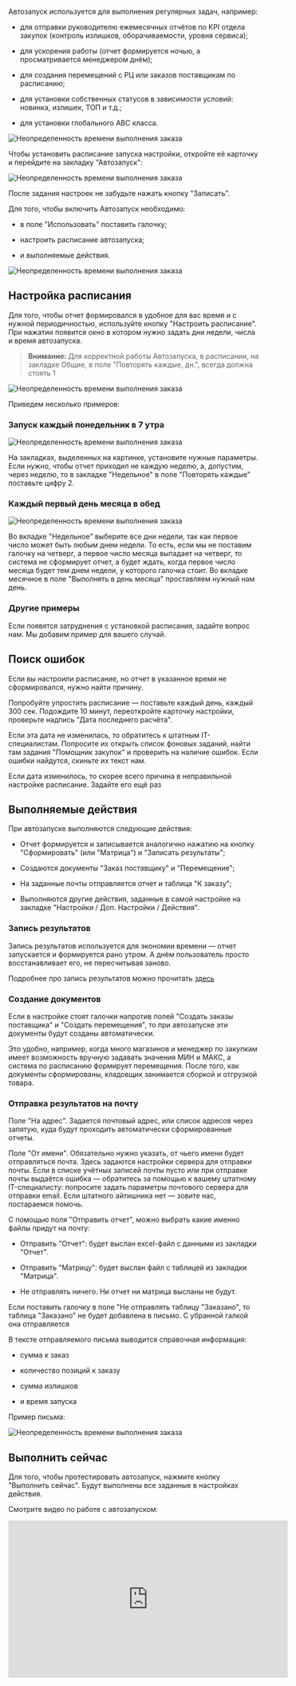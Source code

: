 Автозапуск используется для выполнения регулярных задач, например:  

-   для отправки руководителю ежемесячных отчётов по KPI отдела закупок (контроль излишков, оборачиваемости, уровня сервиса);  
    
-   для ускорения работы (отчет формируется ночью, а просматривается менеджером днём);  
    
-   для создания перемещений с РЦ или заказов поставщикам по расписанию;  
    
-   для установки собственных статусов в зависимости условий: новинка, излишек, ТОП и т.д.;  
    
-   для установки глобального АВС класса.

![Неопределенность времени выполнения заказа](https://thumb.tildacdn.com/tild3834-3832-4130-a631-356238376436/-/resize/760x/-/format/webp/2021-05-21_08-53-59.png)

Чтобы установить расписание запуска настройки, откройте её карточку и перейдите на закладку "Автозапуск":

![Неопределенность времени выполнения заказа](https://thumb.tildacdn.com/tild6633-6665-4463-a331-353766323762/-/resize/760x/-/format/webp/2021-05-21_08-58-29.png)

После задания настроек не забудьте нажать кнопку "Записать".  
  
Для того, чтобы включить Автозапуск необходимо:  

-   в поле "Использовать" поставить галочку;  
    
-   настроить расписание автозапуска;  
    
-   и выполняемые действия.  
    

![Неопределенность времени выполнения заказа](https://thumb.tildacdn.com/tild6161-3337-4161-b663-343665353566/-/resize/760x/-/format/webp/2021-05-14_13-36-02.png)

## Настройка расписания  

Для того, чтобы отчет формировался в удобное для вас время и с нужной периодичностью, используйте кнопку "Настроить расписание". При нажатии появится окно в котором нужно задать дни недели, числа и время автозапуска.  


> **Внимание:** Для корректной работы Автозапуска, в расписании, на закладке Общие, в поле "Повторять каждые, дн.", всегда должна стоять 1  
> 
![Неопределенность времени выполнения заказа](https://thumb.tildacdn.com/tild6232-3831-4930-a339-366364313134/-/resize/560x/-/format/webp/2021-05-20_14-46-48.png)

  
Приведем несколько примеров:  

### Запуск каждый понедельник в 7 утра  

![Неопределенность времени выполнения заказа](https://thumb.tildacdn.com/tild6463-3634-4430-b437-393663653366/-/resize/760x/-/format/webp/2021-05-14_12-34-12.png)

На закладках, выделенных на картинке, установите нужные параметры. Если нужно, чтобы отчет приходил не каждую неделю, а, допустим, через неделю, то в закладке "Недельное" в поле "Повторять каждые" поставьте цифру 2.

### Каждый первый день месяца в обед  

![Неопределенность времени выполнения заказа](https://thumb.tildacdn.com/tild6332-6266-4161-b238-346132663064/-/resize/760x/-/format/webp/2021-05-14_12-46-32_.png)

Во вкладке "Недельное" выберите все дни недели, так как первое число может быть любым днем недели. То есть, если мы не поставим галочку на четверг, а первое число месяца выпадает на четверг, то система не сформирует отчет, а будет ждать, когда первое число месяца будет тем днем недели, у которого галочка стоит. Во вкладке месячное в поле "Выполнять в день месяца" проставляем нужный нам день.  

### Другие примеры  

Если появятся затруднения с установкой расписания, задайте вопрос нам. Мы добавим пример для вашего случай.  

## Поиск ошибок  

Если вы настроили расписание, но отчет в указанное время не сформировался, нужно найти причину.  
  
Попробуйте упростить расписание — поставьте каждый день, каждый 300 сек. Подождите 10 минут, переоткройте карточку настройки, проверьте надпись "Дата последнего расчёта".  
  
Если эта дата не изменилась, то обратитесь к штатным IT-специалистам. Попросите их открыть список фоновых заданий, найти там задания "Помощник закупок" и проверить на наличие ошибок. Если ошибки найдутся, скиньте их текст нам.  
  
Если дата изменилось, то скорее всего причина в неправильной настройке расписание. Задайте его ещё раз  

## Выполняемые действия  

При автозапуске выполняются следующие действия:  

-   Отчет формируется и записывается аналогично нажатию на кнопку "Сформировать" (или "Матрица") и "Записать результаты";  
    
-   Создаются документы "Заказ поставщику" и "Перемещение";  
    
-   На заданные почты отправляется отчет и таблица "К заказу";  
    
-   Выполняются другие действия, заданные в самой настройке на закладке "Настройки / Доп. Настройки / Действия".  
    

### Запись результатов  

Запись результатов используется для экономии времени — отчет запускается и формируется рано утром. А днём пользователь просто восстанавливает его, не пересчитывая заново.  
  
Подробнее про запись результатов можно прочитать [здесь](Запись%20отчёта/~Запись%20промежуточных%20результатов.md) 

### Создание документов  

Если в настройке стоят галочки напротив полей "Создать заказы поставщика" и "Создать перемещения", то при автозапуске эти документы будут созданы автоматически.  
  
Это удобно, например, когда много магазинов и менеджер по закупкам имеет возможность вручную задавать значения МИН и МАКС, а система по расписанию формирует перемещения. После того, как документы сформированы, кладовщик занимается сборкой и отгрузкой товара.  

### Отправка результатов на почту  

Поле "На адрес". Задается почтовый адрес, или список адресов через запятую, куда будут проходить автоматически сформированные отчеты.  
  
Поле "От имени". Обязательно нужно указать, от чьего имени будет отправляться почта. Здесь задаются настройки сервера для отправки почты. Если в списке учётных записей почты пусто или при отправке почты выдаётся ошибка — обратитесь за помощью к вашему штатному IT-специалисту: попросите задать параметры почтового сервера для отправки email. Если штатного айтишника нет — зовите нас, постараемся помочь.  
  
С помощью поля "Отправить отчет", можно выбрать какие именно файлы придут на почту:  

-   Отправить "Отчет": будет выслан excel-файл с данными из закладки "Отчет".  
    
-   Отправить "Матрицу": будет выслан файл с таблицей из закладки "Матрица".  
    
-   Не отправлять ничего. Ни отчет ни матрица высланы не будут.

  
Если поставить галочку в поле "Не отправлять таблицу "Заказано", то таблица "Заказано" не будет добавлена в письмо. С убранной галкой она отправляется  
  
В тексте отправляемого письма выводится справочная информация:  

-   сумма к заказ  
    
-   количество позиций к заказу  
    
-   сумма излишков  
    
-   и время запуска

  
Пример письма:  

![Неопределенность времени выполнения заказа](https://thumb.tildacdn.com/tild3330-6335-4365-b861-373263316263/-/resize/760x/-/format/webp/2021-05-14_13-28-05.png)

## Выполнить сейчас  

Для того, чтобы протестировать автозапуск, нажмите кнопку "Выполнить сейчас". Будут выполнены все заданные в настройках действия.  
  
Смотрите видео по работе с автозапуском:

<iframe width="560" height="315" src="https://www.youtube.com/embed/1XWyVHEpth0" title="YouTube video player" frameborder="0" allow="accelerometer; autoplay; clipboard-write; encrypted-media; gyroscope; picture-in-picture" allowfullscreen></iframe>